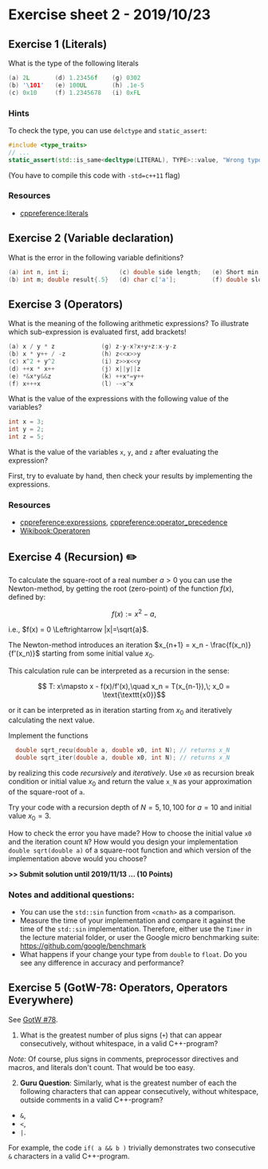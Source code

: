 # Exercise sheet 2 - 2019/10/23

## Exercise 1 (Literals)
What is the type of the following literals
```c++
(a) 2L       (d) 1.23456f    (g) 0302
(b) '\101'   (e) 100UL       (h) .1e-5
(c) 0x10     (f) 1.2345678   (i) 0xFL
```

### Hints
To check the type, you can use `delctype` and `static_assert`:
```c++
#include <type_traits>
// ...
static_assert(std::is_same<decltype(LITERAL), TYPE>::value, "Wrong type");
```
(You have to compile this code with `-std=c++11` flag)

### Resources
- [cppreference:literals](https://en.cppreference.com/w/cpp/language/expressions#Literals)


## Exercise 2 (Variable declaration)
What is the error in the following variable definitions?
```c++
(a) int n, int i;              (c) double side length;   (e) Short min(0);
(b) int m; double result{.5}   (d) char c['a'];          (f) double slow_down = "1.E-4";
```


## Exercise 3 (Operators)
What is the meaning of the following arithmetic expressions? To illustrate which sub-expression is evaluated first, add brackets!
```c++
(a) x / y * z             (g) z-y-x?x+y+z:x-y-z
(b) x * y++ / -z          (h) z<<x>>y
(c) x^2 + y^2             (i) z>>x<<y
(d) ++x * x++             (j) x||y||z
(e) *&x*y&&z              (k) ++x*=y++
(f) x+++x                 (l) -~x^x
```

What is the value of the expressions with the following value of the variables?
```c++
int x = 3;
int y = 2;
int z = 5;
```

What is the value of the variables `x`, `y`, and `z` after evaluating the expression?

First, try to evaluate by hand, then check your results by implementing the expressions.

### Resources
- [cppreference:expressions](https://en.cppreference.com/w/cpp/language/expressions#Operators),
  [cppreference:operator_precedence](https://en.cppreference.com/w/cpp/language/operator_precedence)
- [Wikibook:Operatoren](https://de.wikibooks.org/wiki/C%2B%2B-Programmierung:_Operatoren)



## Exercise 4 (Recursion) :pencil2:
To calculate the square-root of a real number $`a > 0`$ you can use the Newton-method, by getting the root (zero-point) of the function $`f(x)`$,
defined by:
```math
  f(x) := x^2 - a,
```
i.e., $`f(x) = 0 \Leftrightarrow |x|=\sqrt{a}`$.

The Newton-method introduces an iteration $`x_{n+1} = x_n - \frac{f(x_n)}{f'(x_n)}`$ starting from some initial value $`x_0`$.

This calculation rule can be interpreted as a recursion in the sense:
```math
  T: x\mapsto x - f(x)/f'(x),\quad
  x_n = T(x_{n-1}),\;
  x_0 = \text{\texttt{x0}}
```
or it can be interpreted as in iteration starting from $`x_0`$ and iteratively calculating the next value.

Implement the functions
```c++
  double sqrt_recu(double a, double x0, int N); // returns x_N
  double sqrt_iter(double a, double x0, int N); // returns x_N
```
by realizing this code _recursively_ and _iteratively_. Use `x0` as recursion break condition or initial value $`x_0`$ and return the value `x_N`
as your approximation of the square-root of `a`.

Try your code with a recursion depth of $`N=5, 10, 100`$ for $`a=10`$ and initial value $`x_0=3`$.

How to check the error you have made? How to choose the initial value `x0` and the iteration count `N`? How would you design your implementation
`double sqrt(double a)` of a square-root function and which version of the implementation above would you choose?

**>> Submit solution until 2019/11/13 ... (10 Points)**

### Notes and additional questions:
- You can use the `std::sin` function from `<cmath>` as a comparison.
- Measure the time of your implementation and compare it against the time of the `std::sin` implementation. Therefore, either use the `Timer`
  in the lecture material folder, or user the Google micro benchmarking suite: https://github.com/google/benchmark
- What happens if your change your type from `double` to `float`. Do you see any difference in accuracy and performance?

## Exercise 5 (GotW-78: Operators, Operators Everywhere)
See [GotW #78](http://www.gotw.ca/gotw/078.htm).

1. What is the greatest number of plus signs (`+`) that can appear consecutively, without whitespace, in a
valid C++-program?

*Note:* Of course, plus signs in comments, preprocessor directives and macros, and literals don't count.
That would be too easy.

2. **Guru Question**: Similarly, what is the greatest number of each the following characters that can appear
consecutively, without whitespace, outside comments in a valid C++-program?
  - `&`,
  - `<`,
  - `|`.

For example, the code `if( a && b )` trivially demonstrates two consecutive `&` characters in a
valid C++-program.
